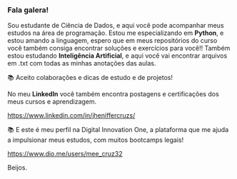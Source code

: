### Fala galera!

Sou estudante de Ciência de Dados, e aqui você pode acompanhar meus estudos na área de programação.
Estou me especializando em **Python**, e estou amando a linguagem, espero que em meus repositórios do curso você também consiga encontrar soluções e exercícios para você!!
Também estou estudando **Inteligência Artificial**, e aqui você vai encontrar arquivos em .txt com todas as minhas anotações das aulas.

📚 Aceito colaborações e dicas de estudo e de projetos!

No meu **LinkedIn** você também encontra postagens e certificações dos meus cursos e aprendizagem.

<https://www.linkedin.com/in/jheniffercruzs/>

📚 E este é meu perfil na Digital Innovation One, a plataforma que me ajuda a impulsionar meus estudos, com muitos bootcamps legais! 

<https://www.dio.me/users/mee_cruz32>          

Beijos.
